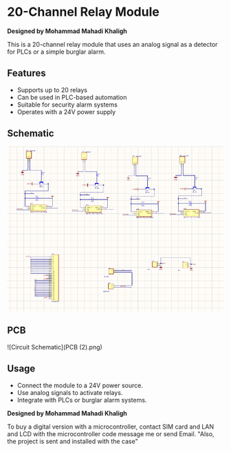 # 20-Channel Relay Module
**Designed by Mohammad Mahadi Khaligh**

This is a 20-channel relay module that uses an analog signal as a detector for PLCs or a simple burglar alarm.

## Features
- Supports up to 20 relays
- Can be used in PLC-based automation
- Suitable for security alarm systems
- Operates with a 24V power supply

## Schematic
![Circuit Schematic](shc.png)

## PCB
![Circuit Schematic](PCB (2).png) 

## Usage
- Connect the module to a 24V power source.
- Use analog signals to activate relays.
- Integrate with PLCs or burglar alarm systems.

**Designed by Mohammad Mahadi Khaligh**

To buy a digital version with a microcontroller, contact SIM card and LAN and LCD with the microcontroller code message me or send Email. "Also, the project is sent and installed with the case"
